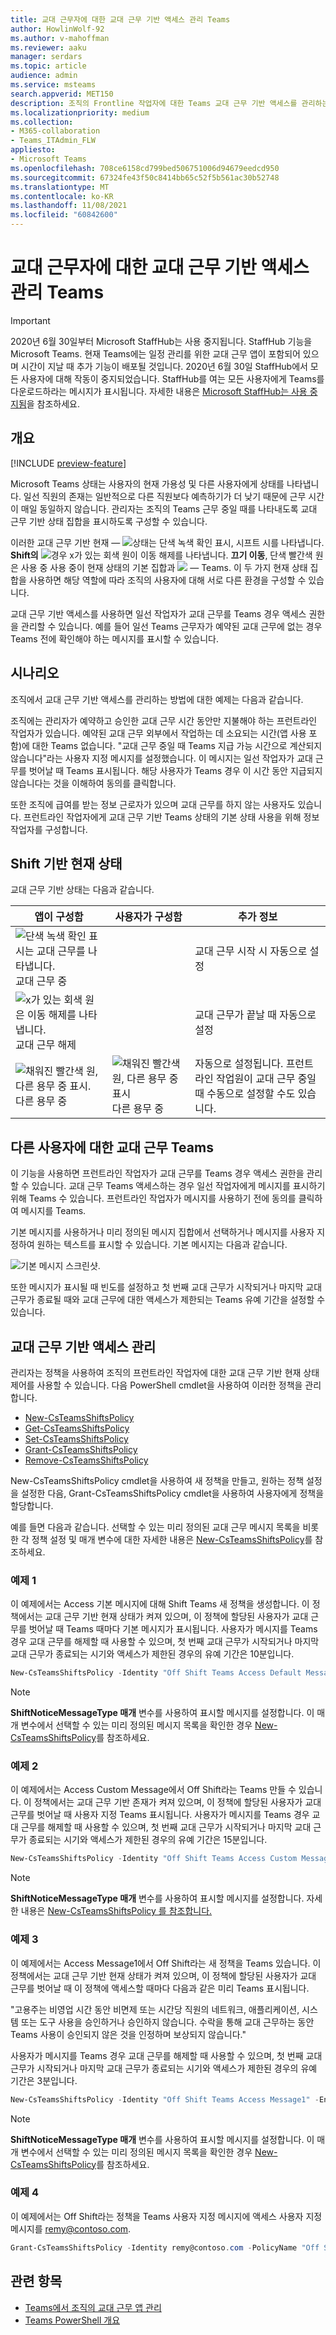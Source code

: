 ```yaml
---
title: 교대 근무자에 대한 교대 근무 기반 액세스 관리 Teams
author: HowlinWolf-92
ms.author: v-mahoffman
ms.reviewer: aaku
manager: serdars
ms.topic: article
audience: admin
ms.service: msteams
search.appverid: MET150
description: 조직의 Frontline 작업자에 대한 Teams 교대 근무 기반 액세스를 관리하는 방법에 대해 자세히 알아보습니다.
ms.localizationpriority: medium
ms.collection:
- M365-collaboration
- Teams_ITAdmin_FLW
appliesto:
- Microsoft Teams
ms.openlocfilehash: 708ce6158cd799bed506751006d94679eedcd950
ms.sourcegitcommit: 67324fe43f50c8414bb65c52f5b561ac30b52748
ms.translationtype: MT
ms.contentlocale: ko-KR
ms.lasthandoff: 11/08/2021
ms.locfileid: "60842600"
---
```

# <a name="manage-shift-based-access-for-frontline-workers-in-teams"></a>교대 근무자에 대한 교대 근무 기반 액세스 관리 Teams

> [!IMPORTANT]
> 2020년 6월 30일부터 Microsoft StaffHub는 사용 중지됩니다. StaffHub 기능을 Microsoft Teams. 현재 Teams에는 일정 관리를 위한 교대 근무 앱이 포함되어 있으며 시간이 지날 때 추가 기능이 배포될 것입니다. 2020년 6월 30일 StaffHub에서 모든 사용자에 대해 작동이 중지되었습니다. StaffHub를 여는 모든 사용자에게 Teams를 다운로드하라는 메시지가 표시됩니다. 자세한 내용은 [Microsoft StaffHub는 사용 중지됨](microsoft-staffhub-to-be-retired.md)을 참조하세요.  

## <a name="overview"></a>개요

[!INCLUDE [preview-feature](../../includes/preview-feature.md)]

Microsoft Teams 상태는 사용자의 현재 가용성 및 다른 사용자에게 상태를 나타냅니다. 일선 직원의 존재는 일반적으로 다른 직원보다 예측하기가 더 낮기 때문에 근무 시간이 매일 동일하지 않습니다. 관리자는 조직의 Teams 근무 중일 때를 나타내도록 교대 근무 기반 상태 집합을 표시하도록 구성할 수 있습니다.

이러한 교대 근무 기반 현재 &mdash; ![ 상태는 단색 녹색 확인 표시, 시프트 시를 나타냅니다.](../../media/flw-presence-on-shift.png) **Shift의** ![ 경우 x가 있는 회색 원이 이동 해제를 나타냅니다.](../../media/flw-presence-off-shift.png) **끄기 이동**, 단색 빨간색 원은 사용 중 사용 중이 현재 상태의 기본 집합과 ![ ](../../media/flw-presence-busy.png)  &mdash; [](../../presence-admins.md) Teams. 이 두 가지 현재 상태 집합을 사용하면 해당 역할에 따라 조직의 사용자에 대해 서로 다른 환경을 구성할 수 있습니다.

교대 근무 기반 액세스를 사용하면 일선 작업자가 교대 근무를 Teams 경우 액세스 권한을 관리할 수 있습니다. 예를 들어 일선 Teams 근무자가 예약된 교대 근무에 없는 경우 Teams 전에 확인해야 하는 메시지를 표시할 수 있습니다.  

## <a name="scenario"></a>시나리오

조직에서 교대 근무 기반 액세스를 관리하는 방법에 대한 예제는 다음과 같습니다.

조직에는 관리자가 예약하고 승인한 교대 근무 시간 동안만 지불해야 하는 프런트라인 작업자가 있습니다. 예약된 교대 근무 외부에서 작업하는 데 소요되는 시간(앱 사용 포함)에 대한 Teams 없습니다. "교대 근무 중일 때 Teams 지급 가능 시간으로 계산되지 않습니다"라는 사용자 지정 메시지를 설정했습니다. 이 메시지는 일선 작업자가 교대 근무를 벗어날 때 Teams 표시됩니다. 해당 사용자가 Teams 경우 이 시간  동안 지급되지 않습니다는 것을 이해하여 동의를 클릭합니다.

또한 조직에 급여를 받는 정보 근로자가 있으며 교대 근무를 하지 않는 사용자도 있습니다. 프런트라인 작업자에게 교대 근무 기반 Teams 상태의 기본 상태 사용을 위해 정보 작업자를 구성합니다.

## <a name="shift-based-presence-states"></a>Shift 기반 현재 상태

교대 근무 기반 상태는 다음과 같습니다.

|앱이 구성함 |사용자가 구성함  |추가 정보  |
|---------|---------|---------|
|![단색 녹색 확인 표시는 교대 근무를 나타냅니다.](../../media/flw-presence-on-shift.png) 교대 근무 중     |         |교대 근무 시작 시 자동으로 설정         |
|![x가 있는 회색 원은 이동 해제를 나타냅니다.](../../media/flw-presence-off-shift.png) 교대 근무 해제     |         |교대 근무가 끝날 때 자동으로 설정         |
|![채워진 빨간색 원, 다른 용무 중 표시.](../../media/flw-presence-busy.png) 다른 용무 중      | ![채워진 빨간색 원, 다른 용무 중 표시](../../media/flw-presence-busy.png) 다른 용무 중         |자동으로 설정됩니다. 프런트라인 작업원이 교대 근무 중일 때 수동으로 설정할 수도 있습니다.|

## <a name="off-shift-access-to-teams"></a>다른 사용자에 대한 교대 근무 Teams

이 기능을 사용하면 프런트라인 작업자가 교대 근무를 Teams 경우 액세스 권한을 관리할 수 있습니다. 교대 근무 Teams 액세스하는 경우 일선 작업자에게 메시지를 표시하기 위해 Teams 수 있습니다. 프런트라인 작업자가  메시지를 사용하기 전에 동의를 클릭하여 메시지를 Teams.

기본 메시지를 사용하거나 미리 정의된 메시지 집합에서 선택하거나 메시지를 사용자 지정하여 원하는 텍스트를 표시할 수 있습니다. 기본 메시지는 다음과 같습니다.

![기본 메시지 스크린샷.](../../media/shifts-presence-message.png)

또한 메시지가 표시될 때 빈도를 설정하고 첫 번째 교대 근무가 시작되거나 마지막 교대 근무가 종료될 때와 교대 근무에 대한 액세스가 제한되는 Teams 유예 기간을 설정할 수 있습니다.

## <a name="manage-shift-based-access"></a>교대 근무 기반 액세스 관리

관리자는 정책을 사용하여 조직의 프런트라인 작업자에 대한 교대 근무 기반 현재 상태 제어를 사용할 수 있습니다. 다음 PowerShell cmdlet을 사용하여 이러한 정책을 관리합니다.

- [New-CsTeamsShiftsPolicy](/powershell/module/teams/new-csteamsshiftspolicy)
- [Get-CsTeamsShiftsPolicy](/powershell/module/teams/get-csteamsshiftspolicy)
- [Set-CsTeamsShiftsPolicy](/powershell/module/teams/set-csteamsshiftspolicy)
- [Grant-CsTeamsShiftsPolicy](/powershell/module/teams/grant-csteamsshiftspolicy)
- [Remove-CsTeamsShiftsPolicy](/powershell/module/teams/remove-csteamsshiftspolicy)

New-CsTeamsShiftsPolicy cmdlet을 사용하여 새 정책을 만들고, 원하는 정책 설정을 설정한 다음, Grant-CsTeamsShiftsPolicy cmdlet을 사용하여 사용자에게 정책을 할당합니다.

예를 들면 다음과 같습니다. 선택할 수 있는 미리 정의된 교대 근무 메시지 목록을 비롯한 각 정책 설정 및 매개 변수에 대한 자세한 내용은 [New-CsTeamsShiftsPolicy](/powershell/module/teams/new-csteamsshiftspolicy)를 참조하세요.

### <a name="example-1"></a>예제 1

이 예제에서는 Access 기본 메시지에 대해 Shift Teams 새 정책을 생성합니다. 이 정책에서는 교대 근무 기반 현재 상태가 켜져 있으며, 이 정책에 할당된 사용자가 교대 근무를 벗어날 때 Teams 때마다 기본 메시지가 표시됩니다. 사용자가 메시지를 Teams 경우 교대 근무를 해제할 때 사용할 수 있으며, 첫 번째 교대 근무가 시작되거나 마지막 교대 근무가 종료되는 시기와 액세스가 제한된 경우의 유예 기간은 10분입니다.  

```powershell
New-CsTeamsShiftsPolicy -Identity "Off Shift Teams Access Default Message" -EnableShiftPresence $true -ShiftNoticeFrequency always -ShiftNoticeMessageType DefaultMessage -AccessType UnrestrictedAccess_TeamsApp -AccessGracePeriodMinutes 10
```

> [!NOTE]
> **ShiftNoticeMessageType 매개** 변수를 사용하여 표시할 메시지를 설정합니다. 이 매개 변수에서 선택할 수 있는 미리 정의된 메시지 목록을 확인한 경우 [New-CsTeamsShiftsPolicy](/powershell/module/teams/new-csteamsshiftspolicy)를 참조하세요.

### <a name="example-2"></a>예제 2 

이 예제에서는 Access Custom Message에서 Off Shift라는 Teams 만들 수 있습니다. 이 정책에서는 교대 근무 기반 존재가 켜져 있으며, 이 정책에 할당된 사용자가 교대 근무를 벗어날 때 사용자 지정 Teams 표시됩니다. 사용자가 메시지를 Teams 경우 교대 근무를 해제할 때 사용할 수 있으며, 첫 번째 교대 근무가 시작되거나 마지막 교대 근무가 종료되는 시기와 액세스가 제한된 경우의 유예 기간은 15분입니다.  

```powershell
New-CsTeamsShiftsPolicy -Identity "Off Shift Teams Access Custom Message" -EnableShiftPresence $true -ShiftNoticeFrequency always -ShiftNoticeMessageType CustomMessage -ShiftNoticeMessageCustom "Your time on Teams when on off shift won't count toward payable hours" -AccessType UnrestrictedAccess_TeamsApp -AccessGracePeriodMinutes 15
```

> [!NOTE]
> **ShiftNoticeMessageType 매개** 변수를 사용하여 표시할 메시지를 설정합니다. 자세한 내용은 [New-CsTeamsShiftsPolicy 를 참조합니다.](/powershell/module/teams/new-csteamsshiftspolicy)

### <a name="example-3"></a>예제 3

이 예제에서는 Access Message1에서 Off Shift라는 새 정책을 Teams 있습니다. 이 정책에서는 교대 근무 기반 현재 상태가 켜져 있으며, 이 정책에 할당된 사용자가 교대 근무를 벗어날 때 이 정책에 액세스할 때마다 다음과 같은 미리 Teams 표시됩니다.

  "고용주는 비영업 시간 동안 비면제 또는 시간당 직원의 네트워크, 애플리케이션, 시스템 또는 도구 사용을 승인하거나 승인하지 않습니다. 수락을 통해 교대 근무하는 동안 Teams 사용이 승인되지 않은 것을 인정하며 보상되지 않습니다." 

사용자가 메시지를 Teams 경우 교대 근무를 해제할 때 사용할 수 있으며, 첫 번째 교대 근무가 시작되거나 마지막 교대 근무가 종료되는 시기와 액세스가 제한된 경우의 유예 기간은 3분입니다.  

```powershell
New-CsTeamsShiftsPolicy -Identity "Off Shift Teams Access Message1" -EnableShiftPresence $true -ShiftNoticeFrequency always -ShiftNoticeMessageType Message1 -AccessType  UnrestrictedAccess_TeamsApp -AccessGracePeriodMinutes 3
```

> [!NOTE]
> **ShiftNoticeMessageType 매개** 변수를 사용하여 표시할 메시지를 설정합니다. 이 매개 변수에서 선택할 수 있는 미리 정의된 메시지 목록을 확인한 경우 [New-CsTeamsShiftsPolicy](/powershell/module/teams/new-csteamsshiftspolicy)를 참조하세요.

### <a name="example-4"></a>예제 4

이 예제에서는 Off Shift라는 정책을 Teams 사용자 지정 메시지에 액세스 사용자 지정 메시지를 remy@contoso.com.

```powershell
Grant-CsTeamsShiftsPolicy -Identity remy@contoso.com -PolicyName "Off Shift Teams Access Custom Message"
```

## <a name="related-topics"></a>관련 항목

- [Teams에서 조직의 교대 근무 앱 관리](manage-the-shifts-app-for-your-organization-in-teams.md)
- [Teams PowerShell 개요](../../teams-powershell-overview.md)